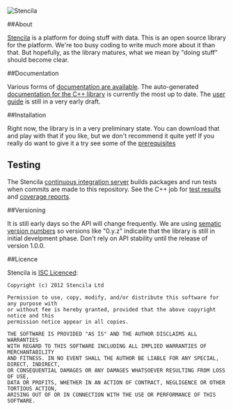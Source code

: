 ![Stencila](http://stenci.la/images/logoname.png)
 
##About
 
[Stencila](http://stenci.la) is a platform for doing stuff with data. 
This is an open source library for the platform. 
We're too busy coding to write much more about it than that. 
But hopefully, as the library matures, what we mean by "doing stuff" should become clear.

##Documentation

Various forms of [documentation are available](http://docs.stenci.la).
The auto-generated [documentation for the C++ library](http://docs.stenci.la/cpp/) is currently the most up to date.
The [user guide](http://docs.stenci.la/guide/intro.html) is still in a very early draft.

##Installation

Right now, the library is in a very preliminary state. 
You can download that and play with that if you like, but we don't recommend it quite yet!
If you really do want to give it a try see some of the [prerequisites](https://github.com/stencila/stencila/tree/master/cpp/requirements)

## Testing

The Stencila [continuous integration server](http://ci.stenci.la) builds packages and run tests when commits are made to this repository.
See the C++ job for [test results](http://ci.stenci.la/job/stencila.cpp/lastCompletedBuild/testReport/%28root%29/) and [coverage reports](http://ci.stenci.la/job/stencila.cpp/lastCompletedBuild/cobertura/stencila/).

##Versioning

It is still early days so the API will change frequently. 
We are using [sematic version numbers](http://semver.org/) so versions like "0.y.z" indicate that the library is still in initial develpment phase. 
Don't rely on API stability until the release of version 1.0.0.

##Licence

Stencila is [ISC Licenced](http://en.wikipedia.org/wiki/ISC_license):

	Copyright (c) 2012 Stencila Ltd

	Permission to use, copy, modify, and/or distribute this software for any purpose with
	or without fee is hereby granted, provided that the above copyright notice and this
	permission notice appear in all copies.

	THE SOFTWARE IS PROVIDED "AS IS" AND THE AUTHOR DISCLAIMS ALL WARRANTIES
	WITH REGARD TO THIS SOFTWARE INCLUDING ALL IMPLIED WARRANTIES OF MERCHANTABILITY
	AND FITNESS. IN NO EVENT SHALL THE AUTHOR BE LIABLE FOR ANY SPECIAL, DIRECT, INDIRECT,
	OR CONSEQUENTIAL DAMAGES OR ANY DAMAGES WHATSOEVER RESULTING FROM LOSS OF USE,
	DATA OR PROFITS, WHETHER IN AN ACTION OF CONTRACT, NEGLIGENCE OR OTHER TORTIOUS ACTION,
	ARISING OUT OF OR IN CONNECTION WITH THE USE OR PERFORMANCE OF THIS SOFTWARE.
